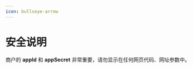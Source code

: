 ```yaml
---
icon: bullseye-arrow
---
```


# 安全说明

商户的 **appId** 和 **appSecret** 非常重要，请勿显示在任何网页代码、网址参数中。

[\
](https://docs.upay.ink/api/cn/faq)
